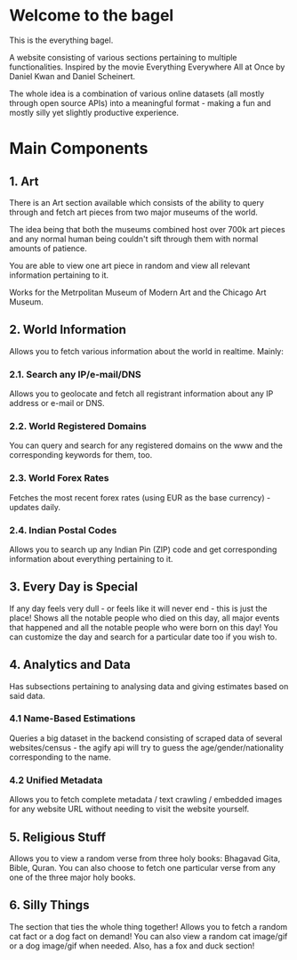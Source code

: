 # Welcome to the bagel

This is the everything bagel.

A website consisting of various sections pertaining to multiple functionalities. Inspired by the movie Everything Everywhere All at Once by Daniel Kwan and Daniel Scheinert.

The whole idea is a combination of various online datasets (all mostly through open source APIs) into a meaningful format - making a fun and mostly silly yet slightly productive experience.

# Main Components

## 1. Art
There is an Art section available which consists of the ability to query through and fetch art pieces from two major museums of the world.

The idea being that both the museums combined host over 700k art pieces and any normal human being couldn't sift through them with normal amounts of patience.

You are able to view one art piece in random and view all relevant information pertaining to it.

Works for the Metrpolitan Museum of Modern Art and the Chicago Art Museum.

## 2. World Information
Allows you to fetch various information about the world in realtime. Mainly:

### 2.1. Search any IP/e-mail/DNS
Allows you to geolocate and fetch all registrant information about any IP address or e-mail or DNS.

### 2.2. World Registered Domains
You can query and search for any registered domains on the www and the corresponding keywords for them, too.

### 2.3. World Forex Rates
Fetches the most recent forex rates (using EUR as the base currency) - updates daily.

### 2.4. Indian Postal Codes
Allows you to search up any Indian Pin (ZIP) code and get corresponding information about everything pertaining to it.


## 3. Every Day is Special
If any day feels very dull - or feels like it will never end - this is just the place! Shows all the notable people who died on this day, all major events that happened and all the notable people who were born on this day! You can customize the day and search for a particular date too if you wish to.

## 4. Analytics and Data
Has subsections pertaining to analysing data and giving estimates based on said data.

### 4.1 Name-Based Estimations
Queries a big dataset in the backend consisting of scraped data of several websites/census - the agify api will try to guess the age/gender/nationality corresponding to the name.

### 4.2 Unified Metadata
Allows you to fetch complete metadata / text crawling / embedded images for any website URL without needing to visit the website yourself.

## 5. Religious Stuff
Allows you to view a random verse from three holy books: Bhagavad Gita, Bible, Quran. You can also choose to fetch one particular verse from any one of the three major holy books.

## 6. Silly Things
The section that ties the whole thing together! Allows you to fetch a random cat fact or a dog fact on demand! You can also view a random cat image/gif or a dog image/gif when needed. Also, has a fox and duck section!

